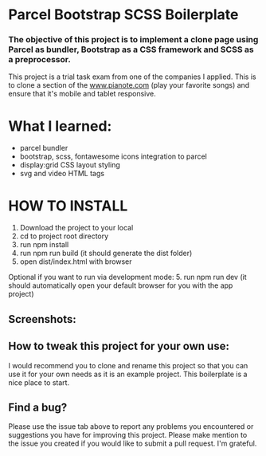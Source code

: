 # Parcel Bootstrap SCSS Boilerplate

### The objective of this project is to implement a clone page using Parcel as bundler, Bootstrap as a CSS framework and SCSS as a preprocessor.


This project is a trial task exam from one of the companies I applied.
This is to clone a section of the www.pianote.com (play your favorite songs) and ensure that it's mobile and tablet responsive.


# What I learned:

* parcel bundler
* bootstrap, scss, fontawesome icons integration to parcel
* display:grid CSS layout styling
* svg and video HTML tags

# HOW TO INSTALL
1. Download the project to your local
2. cd to project root directory
3. run npm install
4. run npm run build (it should generate the dist folder)
5. open dist/index.html with browser

Optional if you want to run via development mode:
5. run npm run dev (it should automatically open your default browser for you with the app project)



## Screenshots:

## How to tweak this project for your own use:
I would recommend you to clone and rename this project so that you can use it for your own needs as it is an example project. This boilerplate is a nice place to start.

## Find a bug?
Please use the issue tab above to report any problems you encountered or suggestions you have for improving this project. Please make mention to the issue you created if you would like to submit a pull request. I'm grateful.
